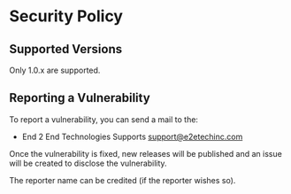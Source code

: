 # Security Policy

## Supported Versions

Only 1.0.x are supported.

## Reporting a Vulnerability

To report a vulnerability, you can send a mail to the:

- End 2 End Technologies Supports <support@e2etechinc.com>

Once the vulnerability is fixed, new releases will be published and an issue
will be created to disclose the vulnerability.

The reporter name can be credited (if the reporter wishes so).
